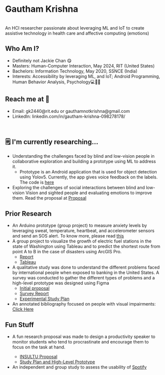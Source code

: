 # Gautham Krishna
<br />
An HCI researcher passionate about leveraging ML and IoT to create assistive technology in health care and affective computing (emotions)

<br/>

## Who Am I?
<ul>
  <li>Definitely not Jackie Chan 😋</li>
  <li>Masters: Human-Computer Interaction, May 2024, RIT (United States)</li>
  <li>Bachelors: Information Technology, May 2020, SSNCE (India)</li>
  <li>Interests: Accessibility by leveraging ML, and IoT; Android Programming, Human Behavior Analysis, Psychology💻🧑‍💼</li>
</ul>

## Reach me at 📱
<ul>
  <li>Email: gk2440@rit.edu or gauthamnotkrishna@gmail.com</li>
 <li>LinkedIn: linkedin.com/in/gautham-krishna-098278178/</li> 
</ul>

<br/>

## 🗒️ I'm currently researching...

<ul>
  <li> Understanding the challenges faced by blind and low-vision people in collaborative exploration and building a prototype using ML to address it. <ul><li>Prototype is an Android application that is used for object detection using Yolov5. Currently, the app gives voice feedback on the labels. The code is <a href ="https://github.com/gautham-2803/Object-Detection">here</a></li></ul></li>
<li>Exploring the challenges of social interactions between blind and low-vision Vision and sighted people and evaluating emotions to improve them. Read the proposal at <a href ="https://github.com/gautham-2803/gautham-krishna-portfolio/files/13071856/Proposal_Social_interactions.pdf"> Proposal </a>
</li>
</ul>

## Prior Research 
<ul>
  <li> An Arduino prototype (group project) to measure anxiety levels by leveraging sweat, temperature, heartbeat, and accelerometer sensors and send an SOS alert. To know more, please read <a href="https://github.com/gautham-2803/gautham-krishna-portfolio/files/13095136/HCIN_722__Team_2.pdf">this</a> </li>
  <li>
A group project to visualize the growth of electric fuel stations in the state of Washington using Tableau and to predict the shortest route from point A to B in the case of disasters using ArcGIS Pro.
    <ul>
      <li><a href="https://github.com/gautham-2803/gautham-krishna-portfolio/files/13096849/ISTE782_FinalProject_Team3.pdf">Report</a></li>
      <li><a href="https://github.com/gautham-2803/gautham-krishna-portfolio/files/13097221/ISTE782_FinalProject_Team3.zip">Tableau</a>
    </ul>
  </li>
  <li>
A qualitative study was done to understand the different problems faced by international people when exposed to banking in the United States. A survey was conducted to gather the different types of problems and a high-level prototype was designed using Figma
    <ul>
      <li><a href="https://github.com/gautham-2803/gautham-krishna-portfolio/files/13099143/Commoner_s_problem_in_E_banking.pdf">Initial proposal</a></li>
      <li><a href="https://github.com/gautham-2803/gautham-krishna-portfolio/files/13099318/A.Survey.Research.to.Understand.Security.Issues.that.Migrants.Face.in.the.US.pdf">Survey Report</a>
        <li><a href="https://github.com/gautham-2803/gautham-krishna-portfolio/files/13099567/Experimental.Study.Plan.pdf">Experimental Study Plan</a>
    </ul>
  </li>
  <li> An annotated bibliography focused on people with visual impairments: <a href ="https://github.com/gautham-2803/gautham-krishna-portfolio/files/13101679/AB_KrishnaGautham.pdf"> Click Here </a></li>
</ul>

## Fun Stuff
<ul>
  <li>
A fun research proposal was made to design a productivity speaker to monitor students who tend to procrastinate and encourage them to focus on the task at hand.</li>
    <ul>
      <li><a href="https://github.com/gautham-2803/gautham-krishna-portfolio/files/13100445/INSULTU.pdf">INSULTU Proposal</a></li>
      <li><a href="https://github.com/gautham-2803/gautham-krishna-portfolio/files/13100700/Study_Plan_Prototype.pdf"> Study Plan and High-Level Prototype</a></li>
    </ul>
  </li>
  <li> An independent and group study to assess the usability of <a href = "https://github.com/gautham-2803/gautham-krishna-portfolio/files/13102446/Spotify_KrishnaGautham.pdf">Spotify</a></li>


</ul>





